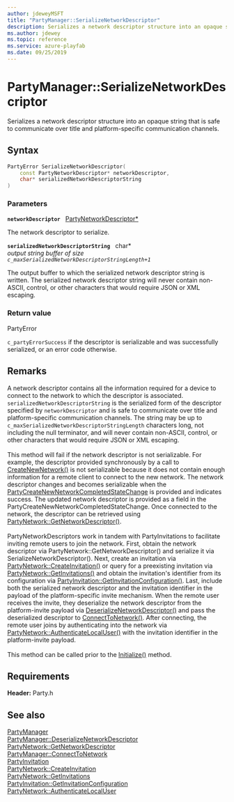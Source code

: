 ```yaml
---
author: jdeweyMSFT
title: "PartyManager::SerializeNetworkDescriptor"
description: Serializes a network descriptor structure into an opaque string that is safe to communicate over title and platform-specific communication channels.
ms.author: jdewey
ms.topic: reference
ms.service: azure-playfab
ms.date: 09/25/2019
---
```


# PartyManager::SerializeNetworkDescriptor  

Serializes a network descriptor structure into an opaque string that is safe to communicate over title and platform-specific communication channels.  

## Syntax  
  
```cpp
PartyError SerializeNetworkDescriptor(  
    const PartyNetworkDescriptor* networkDescriptor,  
    char* serializedNetworkDescriptorString  
)  
```  
  
### Parameters  
  
**`networkDescriptor`** &nbsp; [PartyNetworkDescriptor*](../../../structs/partynetworkdescriptor.md)  
  
The network descriptor to serialize.  
  
**`serializedNetworkDescriptorString`** &nbsp; char*  
*output string buffer of size `c_maxSerializedNetworkDescriptorStringLength+1`*  
  
The output buffer to which the serialized network descriptor string is written. The serialized network descriptor string will never contain non-ASCII, control, or other characters that would require JSON or XML escaping.  
  
  
### Return value  
PartyError
  
```c_partyErrorSuccess``` if the descriptor is serializable and was successfully serialized, or an error code otherwise.
  
## Remarks  
  
A network descriptor contains all the information required for a device to connect to the network to which the descriptor is associated. `serializedNetworkDescriptorString` is the serialized form of the descriptor specified by `networkDescriptor` and is safe to communicate over title and platform-specific communication channels. The string may be up to ```c_maxSerializedNetworkDescriptorStringLength``` characters long, not including the null terminator, and will never contain non-ASCII, control, or other characters that would require JSON or XML escaping. <br /><br /> This method will fail if the network descriptor is not serializable. For example, the descriptor provided synchronously by a call to [CreateNewNetwork()](partymanager_createnewnetwork.md) is not serializable because it does not contain enough information for a remote client to connect to the new network. The network descriptor changes and becomes serializable when the [PartyCreateNewNetworkCompletedStateChange](../../../structs/partycreatenewnetworkcompletedstatechange.md) is provided and indicates success. The updated network descriptor is provided as a field in the PartyCreateNewNetworkCompletedStateChange. Once connected to the network, the descriptor can be retrieved using [PartyNetwork::GetNetworkDescriptor()](../../PartyNetwork/methods/partynetwork_getnetworkdescriptor.md).   <br /><br /> PartyNetworkDescriptors work in tandem with PartyInvitations to facilitate inviting remote users to join the network. First, obtain the network descriptor via PartyNetwork::GetNetworkDescriptor() and serialize it via SerializeNetworkDescriptor(). Next, create an invitation via [PartyNetwork::CreateInvitation()](../../PartyNetwork/methods/partynetwork_createinvitation.md) or query for a preexisting invitation via [PartyNetwork::GetInvitations()](../../PartyNetwork/methods/partynetwork_getinvitations.md) and obtain the invitation's identifier from its configuration via [PartyInvitation::GetInvitationConfiguration()](../../PartyInvitation/methods/partyinvitation_getinvitationconfiguration.md). Last, include both the serialized network descriptor and the invitation identifier in the payload of the platform-specific invite mechanism. When the remote user receives the invite, they deserialize the network descriptor from the platform-invite payload via [DeserializeNetworkDescriptor()](partymanager_deserializenetworkdescriptor.md) and pass the deserialized descriptor to [ConnectToNetwork()](partymanager_connecttonetwork.md). After connecting, the remote user joins by authenticating into the network via [PartyNetwork::AuthenticateLocalUser()](../../PartyNetwork/methods/partynetwork_authenticatelocaluser.md) with the invitation identifier in the platform-invite payload.   <br /><br /> This method can be called prior to the [Initialize()](partymanager_initialize.md) method.
  
## Requirements  
  
**Header:** Party.h
  
## See also  
[PartyManager](../partymanager.md)  
[PartyManager::DeserializeNetworkDescriptor](partymanager_deserializenetworkdescriptor.md)  
[PartyNetwork::GetNetworkDescriptor](../../PartyNetwork/methods/partynetwork_getnetworkdescriptor.md)  
[PartyManager::ConnectToNetwork](partymanager_connecttonetwork.md)  
[PartyInvitation](../../PartyInvitation/partyinvitation.md)  
[PartyNetwork::CreateInvitation](../../PartyNetwork/methods/partynetwork_createinvitation.md)  
[PartyNetwork::GetInvitations](../../PartyNetwork/methods/partynetwork_getinvitations.md)  
[PartyInvitation::GetInvitationConfiguration](../../PartyInvitation/methods/partyinvitation_getinvitationconfiguration.md)  
[PartyNetwork::AuthenticateLocalUser](../../PartyNetwork/methods/partynetwork_authenticatelocaluser.md)
  
  
